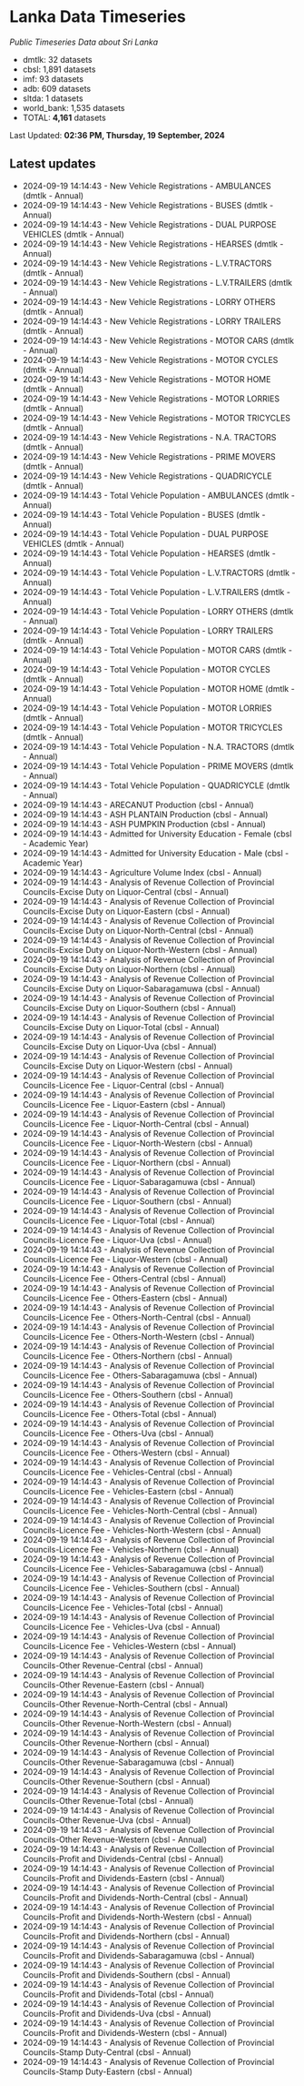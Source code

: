 # Lanka Data Timeseries
*Public Timeseries Data about Sri Lanka*

* dmtlk: 32 datasets
* cbsl: 1,891 datasets
* imf: 93 datasets
* adb: 609 datasets
* sltda: 1 datasets
* world_bank: 1,535 datasets
* TOTAL: **4,161** datasets

Last Updated: **02:36 PM, Thursday, 19 September, 2024**

## Latest updates

* 2024-09-19 14:14:43 - New Vehicle Registrations - AMBULANCES (dmtlk - Annual)
* 2024-09-19 14:14:43 - New Vehicle Registrations - BUSES (dmtlk - Annual)
* 2024-09-19 14:14:43 - New Vehicle Registrations - DUAL PURPOSE VEHICLES (dmtlk - Annual)
* 2024-09-19 14:14:43 - New Vehicle Registrations - HEARSES (dmtlk - Annual)
* 2024-09-19 14:14:43 - New Vehicle Registrations - L.V.TRACTORS (dmtlk - Annual)
* 2024-09-19 14:14:43 - New Vehicle Registrations - L.V.TRAILERS (dmtlk - Annual)
* 2024-09-19 14:14:43 - New Vehicle Registrations - LORRY OTHERS (dmtlk - Annual)
* 2024-09-19 14:14:43 - New Vehicle Registrations - LORRY TRAILERS (dmtlk - Annual)
* 2024-09-19 14:14:43 - New Vehicle Registrations - MOTOR CARS (dmtlk - Annual)
* 2024-09-19 14:14:43 - New Vehicle Registrations - MOTOR CYCLES (dmtlk - Annual)
* 2024-09-19 14:14:43 - New Vehicle Registrations - MOTOR HOME (dmtlk - Annual)
* 2024-09-19 14:14:43 - New Vehicle Registrations - MOTOR LORRIES (dmtlk - Annual)
* 2024-09-19 14:14:43 - New Vehicle Registrations - MOTOR TRICYCLES (dmtlk - Annual)
* 2024-09-19 14:14:43 - New Vehicle Registrations - N.A. TRACTORS (dmtlk - Annual)
* 2024-09-19 14:14:43 - New Vehicle Registrations - PRIME MOVERS (dmtlk - Annual)
* 2024-09-19 14:14:43 - New Vehicle Registrations - QUADRICYCLE (dmtlk - Annual)
* 2024-09-19 14:14:43 - Total Vehicle Population - AMBULANCES (dmtlk - Annual)
* 2024-09-19 14:14:43 - Total Vehicle Population - BUSES (dmtlk - Annual)
* 2024-09-19 14:14:43 - Total Vehicle Population - DUAL PURPOSE VEHICLES (dmtlk - Annual)
* 2024-09-19 14:14:43 - Total Vehicle Population - HEARSES (dmtlk - Annual)
* 2024-09-19 14:14:43 - Total Vehicle Population - L.V.TRACTORS (dmtlk - Annual)
* 2024-09-19 14:14:43 - Total Vehicle Population - L.V.TRAILERS (dmtlk - Annual)
* 2024-09-19 14:14:43 - Total Vehicle Population - LORRY OTHERS (dmtlk - Annual)
* 2024-09-19 14:14:43 - Total Vehicle Population - LORRY TRAILERS (dmtlk - Annual)
* 2024-09-19 14:14:43 - Total Vehicle Population - MOTOR CARS (dmtlk - Annual)
* 2024-09-19 14:14:43 - Total Vehicle Population - MOTOR CYCLES (dmtlk - Annual)
* 2024-09-19 14:14:43 - Total Vehicle Population - MOTOR HOME (dmtlk - Annual)
* 2024-09-19 14:14:43 - Total Vehicle Population - MOTOR LORRIES (dmtlk - Annual)
* 2024-09-19 14:14:43 - Total Vehicle Population - MOTOR TRICYCLES (dmtlk - Annual)
* 2024-09-19 14:14:43 - Total Vehicle Population - N.A. TRACTORS (dmtlk - Annual)
* 2024-09-19 14:14:43 - Total Vehicle Population - PRIME MOVERS (dmtlk - Annual)
* 2024-09-19 14:14:43 - Total Vehicle Population - QUADRICYCLE (dmtlk - Annual)
* 2024-09-19 14:14:43 - ARECANUT Production (cbsl - Annual)
* 2024-09-19 14:14:43 - ASH PLANTAIN Production (cbsl - Annual)
* 2024-09-19 14:14:43 - ASH PUMPKIN Production (cbsl - Annual)
* 2024-09-19 14:14:43 - Admitted for University Education - Female (cbsl - Academic Year)
* 2024-09-19 14:14:43 - Admitted for University Education - Male (cbsl - Academic Year)
* 2024-09-19 14:14:43 - Agriculture Volume Index (cbsl - Annual)
* 2024-09-19 14:14:43 - Analysis of Revenue Collection of Provincial Councils-Excise Duty on Liquor-Central (cbsl - Annual)
* 2024-09-19 14:14:43 - Analysis of Revenue Collection of Provincial Councils-Excise Duty on Liquor-Eastern (cbsl - Annual)
* 2024-09-19 14:14:43 - Analysis of Revenue Collection of Provincial Councils-Excise Duty on Liquor-North-Central (cbsl - Annual)
* 2024-09-19 14:14:43 - Analysis of Revenue Collection of Provincial Councils-Excise Duty on Liquor-North-Western (cbsl - Annual)
* 2024-09-19 14:14:43 - Analysis of Revenue Collection of Provincial Councils-Excise Duty on Liquor-Northern (cbsl - Annual)
* 2024-09-19 14:14:43 - Analysis of Revenue Collection of Provincial Councils-Excise Duty on Liquor-Sabaragamuwa (cbsl - Annual)
* 2024-09-19 14:14:43 - Analysis of Revenue Collection of Provincial Councils-Excise Duty on Liquor-Southern (cbsl - Annual)
* 2024-09-19 14:14:43 - Analysis of Revenue Collection of Provincial Councils-Excise Duty on Liquor-Total (cbsl - Annual)
* 2024-09-19 14:14:43 - Analysis of Revenue Collection of Provincial Councils-Excise Duty on Liquor-Uva (cbsl - Annual)
* 2024-09-19 14:14:43 - Analysis of Revenue Collection of Provincial Councils-Excise Duty on Liquor-Western (cbsl - Annual)
* 2024-09-19 14:14:43 - Analysis of Revenue Collection of Provincial Councils-Licence Fee - Liquor-Central (cbsl - Annual)
* 2024-09-19 14:14:43 - Analysis of Revenue Collection of Provincial Councils-Licence Fee - Liquor-Eastern (cbsl - Annual)
* 2024-09-19 14:14:43 - Analysis of Revenue Collection of Provincial Councils-Licence Fee - Liquor-North-Central (cbsl - Annual)
* 2024-09-19 14:14:43 - Analysis of Revenue Collection of Provincial Councils-Licence Fee - Liquor-North-Western (cbsl - Annual)
* 2024-09-19 14:14:43 - Analysis of Revenue Collection of Provincial Councils-Licence Fee - Liquor-Northern (cbsl - Annual)
* 2024-09-19 14:14:43 - Analysis of Revenue Collection of Provincial Councils-Licence Fee - Liquor-Sabaragamuwa (cbsl - Annual)
* 2024-09-19 14:14:43 - Analysis of Revenue Collection of Provincial Councils-Licence Fee - Liquor-Southern (cbsl - Annual)
* 2024-09-19 14:14:43 - Analysis of Revenue Collection of Provincial Councils-Licence Fee - Liquor-Total (cbsl - Annual)
* 2024-09-19 14:14:43 - Analysis of Revenue Collection of Provincial Councils-Licence Fee - Liquor-Uva (cbsl - Annual)
* 2024-09-19 14:14:43 - Analysis of Revenue Collection of Provincial Councils-Licence Fee - Liquor-Western (cbsl - Annual)
* 2024-09-19 14:14:43 - Analysis of Revenue Collection of Provincial Councils-Licence Fee - Others-Central (cbsl - Annual)
* 2024-09-19 14:14:43 - Analysis of Revenue Collection of Provincial Councils-Licence Fee - Others-Eastern (cbsl - Annual)
* 2024-09-19 14:14:43 - Analysis of Revenue Collection of Provincial Councils-Licence Fee - Others-North-Central (cbsl - Annual)
* 2024-09-19 14:14:43 - Analysis of Revenue Collection of Provincial Councils-Licence Fee - Others-North-Western (cbsl - Annual)
* 2024-09-19 14:14:43 - Analysis of Revenue Collection of Provincial Councils-Licence Fee - Others-Northern (cbsl - Annual)
* 2024-09-19 14:14:43 - Analysis of Revenue Collection of Provincial Councils-Licence Fee - Others-Sabaragamuwa (cbsl - Annual)
* 2024-09-19 14:14:43 - Analysis of Revenue Collection of Provincial Councils-Licence Fee - Others-Southern (cbsl - Annual)
* 2024-09-19 14:14:43 - Analysis of Revenue Collection of Provincial Councils-Licence Fee - Others-Total (cbsl - Annual)
* 2024-09-19 14:14:43 - Analysis of Revenue Collection of Provincial Councils-Licence Fee - Others-Uva (cbsl - Annual)
* 2024-09-19 14:14:43 - Analysis of Revenue Collection of Provincial Councils-Licence Fee - Others-Western (cbsl - Annual)
* 2024-09-19 14:14:43 - Analysis of Revenue Collection of Provincial Councils-Licence Fee - Vehicles-Central (cbsl - Annual)
* 2024-09-19 14:14:43 - Analysis of Revenue Collection of Provincial Councils-Licence Fee - Vehicles-Eastern (cbsl - Annual)
* 2024-09-19 14:14:43 - Analysis of Revenue Collection of Provincial Councils-Licence Fee - Vehicles-North-Central (cbsl - Annual)
* 2024-09-19 14:14:43 - Analysis of Revenue Collection of Provincial Councils-Licence Fee - Vehicles-North-Western (cbsl - Annual)
* 2024-09-19 14:14:43 - Analysis of Revenue Collection of Provincial Councils-Licence Fee - Vehicles-Northern (cbsl - Annual)
* 2024-09-19 14:14:43 - Analysis of Revenue Collection of Provincial Councils-Licence Fee - Vehicles-Sabaragamuwa (cbsl - Annual)
* 2024-09-19 14:14:43 - Analysis of Revenue Collection of Provincial Councils-Licence Fee - Vehicles-Southern (cbsl - Annual)
* 2024-09-19 14:14:43 - Analysis of Revenue Collection of Provincial Councils-Licence Fee - Vehicles-Total (cbsl - Annual)
* 2024-09-19 14:14:43 - Analysis of Revenue Collection of Provincial Councils-Licence Fee - Vehicles-Uva (cbsl - Annual)
* 2024-09-19 14:14:43 - Analysis of Revenue Collection of Provincial Councils-Licence Fee - Vehicles-Western (cbsl - Annual)
* 2024-09-19 14:14:43 - Analysis of Revenue Collection of Provincial Councils-Other Revenue-Central (cbsl - Annual)
* 2024-09-19 14:14:43 - Analysis of Revenue Collection of Provincial Councils-Other Revenue-Eastern (cbsl - Annual)
* 2024-09-19 14:14:43 - Analysis of Revenue Collection of Provincial Councils-Other Revenue-North-Central (cbsl - Annual)
* 2024-09-19 14:14:43 - Analysis of Revenue Collection of Provincial Councils-Other Revenue-North-Western (cbsl - Annual)
* 2024-09-19 14:14:43 - Analysis of Revenue Collection of Provincial Councils-Other Revenue-Northern (cbsl - Annual)
* 2024-09-19 14:14:43 - Analysis of Revenue Collection of Provincial Councils-Other Revenue-Sabaragamuwa (cbsl - Annual)
* 2024-09-19 14:14:43 - Analysis of Revenue Collection of Provincial Councils-Other Revenue-Southern (cbsl - Annual)
* 2024-09-19 14:14:43 - Analysis of Revenue Collection of Provincial Councils-Other Revenue-Total (cbsl - Annual)
* 2024-09-19 14:14:43 - Analysis of Revenue Collection of Provincial Councils-Other Revenue-Uva (cbsl - Annual)
* 2024-09-19 14:14:43 - Analysis of Revenue Collection of Provincial Councils-Other Revenue-Western (cbsl - Annual)
* 2024-09-19 14:14:43 - Analysis of Revenue Collection of Provincial Councils-Profit and Dividends-Central (cbsl - Annual)
* 2024-09-19 14:14:43 - Analysis of Revenue Collection of Provincial Councils-Profit and Dividends-Eastern (cbsl - Annual)
* 2024-09-19 14:14:43 - Analysis of Revenue Collection of Provincial Councils-Profit and Dividends-North-Central (cbsl - Annual)
* 2024-09-19 14:14:43 - Analysis of Revenue Collection of Provincial Councils-Profit and Dividends-North-Western (cbsl - Annual)
* 2024-09-19 14:14:43 - Analysis of Revenue Collection of Provincial Councils-Profit and Dividends-Northern (cbsl - Annual)
* 2024-09-19 14:14:43 - Analysis of Revenue Collection of Provincial Councils-Profit and Dividends-Sabaragamuwa (cbsl - Annual)
* 2024-09-19 14:14:43 - Analysis of Revenue Collection of Provincial Councils-Profit and Dividends-Southern (cbsl - Annual)
* 2024-09-19 14:14:43 - Analysis of Revenue Collection of Provincial Councils-Profit and Dividends-Total (cbsl - Annual)
* 2024-09-19 14:14:43 - Analysis of Revenue Collection of Provincial Councils-Profit and Dividends-Uva (cbsl - Annual)
* 2024-09-19 14:14:43 - Analysis of Revenue Collection of Provincial Councils-Profit and Dividends-Western (cbsl - Annual)
* 2024-09-19 14:14:43 - Analysis of Revenue Collection of Provincial Councils-Stamp Duty-Central (cbsl - Annual)
* 2024-09-19 14:14:43 - Analysis of Revenue Collection of Provincial Councils-Stamp Duty-Eastern (cbsl - Annual)